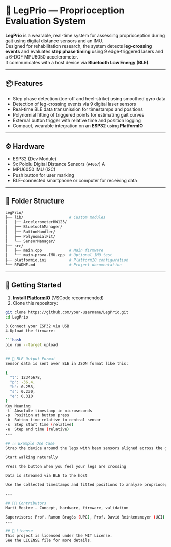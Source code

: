 # 🦿 LegPrio — Proprioception Evaluation System

**LegPrio** is a wearable, real-time system for assessing proprioception during gait using digital distance sensors and an IMU.  
Designed for rehabilitation research, the system detects **leg-crossing events** and evaluates **step phase timing** using 9 edge-triggered lasers and a 6-DOF MPU6050 accelerometer.  
It communicates with a host device via **Bluetooth Low Energy (BLE)**.

---

## 📦 Features

- Step phase detection (toe-off and heel-strike) using smoothed gyro data  
- Detection of leg-crossing events via 9 digital laser sensors  
- Real-time BLE data transmission for timestamps and positions  
- Polynomial fitting of triggered points for estimating gait curves  
- External button trigger with relative time and position logging  
- Compact, wearable integration on an **ESP32** using **PlatformIO**

---

## ⚙️ Hardware

- ESP32 (Dev Module)  
- 9x Pololu Digital Distance Sensors (`#4067`)  A
- MPU6050 IMU (I2C)  
- Push button for user marking  
- BLE-connected smartphone or computer for receiving data  

---

## 📁 Folder Structure

```bash
LegPrio/
├── lib/                    # Custom modules
│   ├── AccelerometerHW123/
│   ├── BluetoothManager/
│   ├── ButtonHandler/
│   ├── PolynomialFit/
│   └── SensorManager/
├── src/
│   ├── main.cpp            # Main firmware
│   └── main-prova-IMU.cpp  # Optional IMU test
├── platformio.ini          # PlatformIO configuration
└── README.md               # Project documentation
```
---

## 🚀 Getting Started

1. **Install [PlatformIO](https://platformio.org/)** (VSCode recommended)  
2. Clone this repository:

```bash
git clone https://github.com/your-username/LegPrio.git
cd LegPrio

3.Connect your ESP32 via USB
4.Upload the firmware:

```bash
pio run --target upload
---

## 📡 BLE Output Format
Sensor data is sent over BLE in JSON format like this:

{
  "t": 12345678,
  "p": -36.4,
  "b": 0.253,
  "s": 0.230,
  "e": 0.310
}
Key	Meaning
-t	Absolute timestamp in microseconds
-p	Position at button press
-b	Button time relative to central sensor
-s	Step start time (relative)
-e	Step end time (relative)
---

## 📈 Example Use Case
Strap the device around the legs with beam sensors aligned across the gait path

Start walking naturally

Press the button when you feel your legs are crossing

Data is streamed via BLE to the host

Use the collected timestamps and fitted positions to analyze proprioception delay

---

## 👨‍🔬 Contributors
Martí Mestre — Concept, hardware, firmware, validation

Supervisors: Prof. Ramon Bragós (UPC), Prof. David Reinkensmeyer (UCI)
---

## 📄 License
This project is licensed under the MIT License.
See the LICENSE file for more details.
